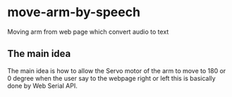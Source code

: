 # move-arm-by-speech
Moving arm from web page which convert audio to text

## The main idea
The main idea is how to allow the Servo motor of the arm to move to 180 or 0 degree when the
user say to the webpage right or left this is basically done by Web Serial API.
## 
